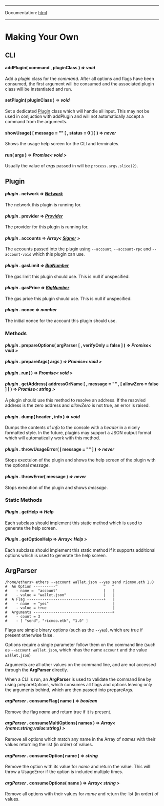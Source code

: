 -----

Documentation: [html](https://docs-beta.ethers.io/)

-----

Making Your Own
===============

CLI
---

#### **addPlugin**( command , pluginClass ) => *void*

Add a *plugin* class for the *command*. After all options and flags have been consumed, the first argument will be consumed and the associated plugin class will be instantiated and run.


#### **setPlugin**( pluginClass ) => *void*

Set a dedicated [Plugin](/v5/cli/plugin/#cli-plugin) class which will handle all input. This may not be used in conjuction with addPlugin and will not automatically accept a command from the arguments.


#### **showUsage**( [ message = "" [ , status = 0 ] ] ) => *never*

Shows the usage help screen for the CLI and terminates.


#### **run**( args ) => *Promise< void >*

Usually the value of *args* passed in will be `process.argv.slice(2)`.


Plugin
------

#### *plugin* . **network** => *[Network](/v5/api/providers/types/#providers-Network)*

The network this plugin is running for.


#### *plugin* . **provider** => *[Provider](/v5/api/providers/provider/)*

The provider for this plugin is running for.


#### *plugin* . **accounts** => *Array< [Signer](/v5/api/signer/#Signer) >*

The accounts passed into the plugin using `--account`, `--account-rpc` and `--account-void` which this plugin can use.


#### *plugin* . **gasLimit** => *[BigNumber](/v5/api/utils/bignumber/)*

The gas limit this plugin should use. This is null if unspecified.


#### *plugin* . **gasPrice** => *[BigNumber](/v5/api/utils/bignumber/)*

The gas price this plugin should use. This is null if unspecified.


#### *plugin* . **nonce** => *number*

The initial nonce for the account this plugin should use.


### Methods

#### *plugin* . **prepareOptions**( argParser [ , verifyOnly = false ] ) => *Promise< void >*



#### *plugin* . **prepareArgs**( args ) => *Promise< void >*



#### *plugin* . **run**( ) => *Promise< void >*



#### *plugin* . **getAddress**( addressOrName [ , message = "" , [ allowZero = false ] ] ) => *Promise< string >*

A plugin should use this method to resolve an address. If the resovled address is the zero address and *allowZero* is not true, an error is raised.


#### *plugin* . **dump**( header , info ) => *void*

Dumps the contents of *info* to the console with a *header* in a nicely formatted style. In the future, plugins may support a JSON output format which will automatically work with this method.


#### *plugin* . **throwUsageError**( [ message = "" ] ) => *never*

Stops exectuion of the plugin and shows the help screen of the plugin with the optional *message*.


#### *plugin* . **throwError**( message ) => *never*

Stops execution of the plugin and shows *message*.


### Static Methods

#### *Plugin* . **getHelp** => *Help*

Each subclass should implement this static method which is used to generate the help screen.


#### *Plugin* . **getOptionHelp** => *Array< Help >*

Each subclass should implement this static method if it supports additional options which is used to generate the help screen.


ArgParser
---------

```
/home/ethers> ethers --account wallet.json --yes send ricmoo.eth 1.0
#  An Option ----------^                     ^   ^
#    - name =  "account"                     |   |
#    - value = "wallet.json"                 |   |
#  A Flag -----------------------------------+   |
#    - name  = "yes"                             |
#    - value = true                              |
#  Arguments ------------------------------------+
#    - count = 3
#    - [ "send", "ricmoo.eth", "1.0" ]
```


Flags are simple binary options (such as the `--yes`), which are true if present otherwise false.

Options require a single parameter follow them on the command line (such as `--account wallet.json`, which nhas the name `account` and the value `wallet.json`)

Arguments are all other values on the command line, and are not accessed through the **ArgParser** directly.

When a CLI is run, an **ArgParser** is used to validate the command line by using prepareOptions, which consumes all flags and options leaving only the arguments behind, which are then passed into prepareArgs.


#### *argParser* . **consumeFlag**( name ) => *boolean*

Remove the flag *name* and return true if it is present.


#### *argParser* . **consumeMultiOptions**( names ) => *Array< {name:string,value:string} >*

Remove all options which match any name in the Array of *names* with their values returning the list (in order) of values.


#### *argParser* . **consumeOption**( name ) => *string*

Remove the option with its value for *name* and return the value. This will throw a UsageError if the option is included multiple times.


#### *argParser* . **consumeOptions**( name ) => *Array< string >*

Remove all options with their values for *name* and return the list (in order) of values.


